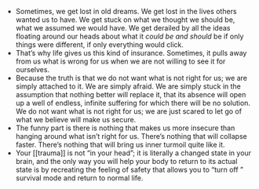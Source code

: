 - Sometimes, we get lost in old dreams. We get lost in the lives others wanted us to have. We get stuck on what we thought we should be, what we assumed we would have. We get derailed by all the ideas floating around our heads about what it *could be and should* be if only things were different, if only everything would click.
- That’s why life gives us this kind of insurance. Sometimes, it pulls away from us what is wrong for us when we are not willing to see it for ourselves.
- Because the truth is that we do not want what is not right for us; we are simply attached to it. We are simply afraid. We are simply stuck in the assumption that nothing better will replace it, that its absence will open up a well of endless, infinite suffering for which there will be no solution. We do not want what is not right for us; we are just scared to let go of what we believe will make us secure.
- The funny part is there is nothing that makes us more insecure than hanging around what isn’t right for us. There’s nothing that will collapse faster. There’s nothing that will bring us inner turmoil quite like it. 
- Your [[trauma]] is not “in your head”; it is literally a changed state in your brain, and the only way you will help your body to return to its actual state is by recreating the feeling of safety that allows you to “turn off ” survival mode and return to normal life.
